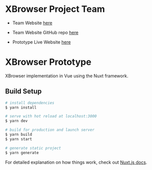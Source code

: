 # XBrowser Project Team

- Team Website [here](https://bviscosi.github.io/XBrowser/)

- Team Website GitHub repo [here](https://github.com/bviscosi/XBrowser)
- Prototype Live Website [here](https://app.netlify.com/sites/dazzling-tesla-17ff26/overview)

# XBrowser Prototype

XBrowser implementation in Vue using the Nuxt framework.

## Build Setup

```bash
# install dependencies
$ yarn install

# serve with hot reload at localhost:3000
$ yarn dev

# build for production and launch server
$ yarn build
$ yarn start

# generate static project
$ yarn generate
```

For detailed explanation on how things work, check out [Nuxt.js docs](https://nuxtjs.org).
